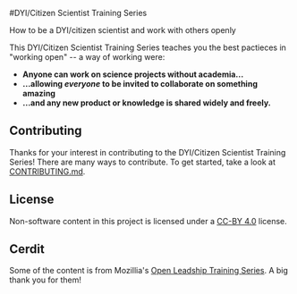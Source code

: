 #DYI/Citizen Scientist Training Series

How to be a DYI/citizen scientist and work with others openly

This DYI/Citizen Scientist Training Series teaches you the best pactieces in "working open" -- a way of working were:

- **Anyone can work on science projects without academia...**
- **...allowing _everyone_ to be invited to collaborate on something amazing**
- **...and any new product or knowledge is shared widely and freely.**
    
## Contributing

Thanks for your interest in contributing to the DYI/Citizen Scientist Training Series! There are many ways to contribute. To get started, take a look at [CONTRIBUTING.md](CONTRIBUTING.md).

## License

Non-software content in this project is licensed under a [CC-BY 4.0](https://creativecommons.org/licenses/by/4.0/) license.

## Cerdit

Some of the content is from Mozillia's [Open Leadship Training Series](https://github.com/mozilla/open-leadership-training-series). A big thank you for them!
